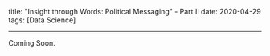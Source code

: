 title:  "Insight through Words:  Political Messaging" - Part II
date: 2020-04-29
tags: [Data Science]

---

Coming Soon.
